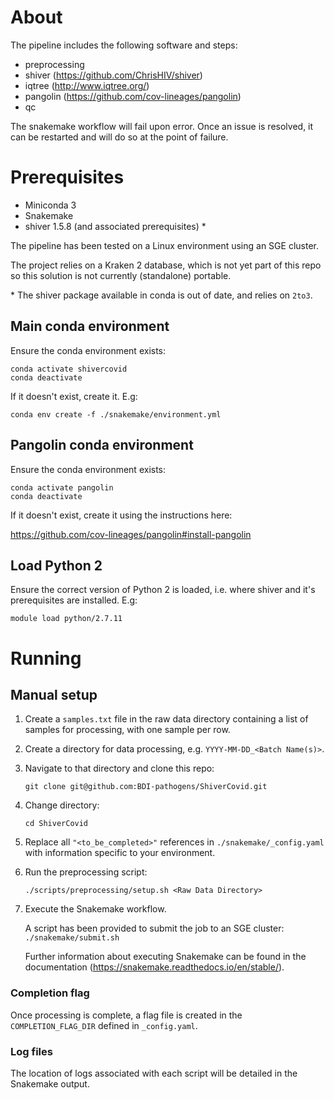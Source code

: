 # About

The pipeline includes the following software and steps:

- preprocessing
- shiver (https://github.com/ChrisHIV/shiver)
- iqtree (http://www.iqtree.org/)
- pangolin (https://github.com/cov-lineages/pangolin)
- qc

The snakemake workflow will fail upon error. Once an issue is resolved, it can be restarted and will do so at the point of failure.

# Prerequisites

- Miniconda 3
- Snakemake
- shiver 1.5.8 (and associated prerequisites) *

The pipeline has been tested on a Linux environment using an SGE cluster.

The project relies on a Kraken 2 database, which is not yet part of this repo so this solution is not currently (standalone) portable.

\* The shiver package available in conda is out of date, and relies on `2to3`.

## Main conda environment

Ensure the conda environment exists:
```
conda activate shivercovid
conda deactivate
```
If it doesn't exist, create it. E.g:
```
conda env create -f ./snakemake/environment.yml
```

## Pangolin conda environment

Ensure the conda environment exists:
```
conda activate pangolin
conda deactivate
```
If it doesn't exist, create it using the instructions here:

https://github.com/cov-lineages/pangolin#install-pangolin

## Load Python 2

Ensure the correct version of Python 2 is loaded, i.e. where shiver and it's prerequisites are installed. E.g:
```
module load python/2.7.11
```

# Running

## Manual setup

1. Create a `samples.txt` file in the raw data directory containing a list of samples for processing, with one sample per row.

1. Create a directory for data processing, e.g. `YYYY-MM-DD_<Batch Name(s)>`.

1. Navigate to that directory and clone this repo:
    ```
    git clone git@github.com:BDI-pathogens/ShiverCovid.git
    ```

1. Change directory:
    ```
    cd ShiverCovid
    ```

1. Replace all `"<to_be_completed>"` references in `./snakemake/_config.yaml` with information specific to your environment.

1. Run the preprocessing script:
    ```
    ./scripts/preprocessing/setup.sh <Raw Data Directory>
    ```

1. Execute the Snakemake workflow.

   A script has been provided to submit the job to an SGE cluster: `./snakemake/submit.sh`
   
   Further information about executing Snakemake can be found in the documentation (https://snakemake.readthedocs.io/en/stable/).

### Completion flag

Once processing is complete, a flag file is created in the `COMPLETION_FLAG_DIR` defined in `_config.yaml`.

### Log files

The location of logs associated with each script will be detailed in the Snakemake output.
